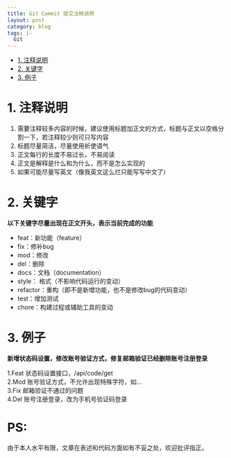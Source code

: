 ```yaml
---
title: Git Commit 提交注释说明
layout: post
category: blog
tags: |-
  Git
---
```

<!-- TOC -->

- [1. 注释说明](#1-注释说明)
- [2. 关键字](#2-关键字)
- [3. 例子](#3-例子)

<!-- /TOC -->
# 1. 注释说明
1. 需要注释较多内容的时候，建议使用标题加正文的方式，标题与正文以空格分割一下，若注释较少则可只写内容
2. 标题尽量简洁，尽量使用祈使语气
3. 正文每行的长度不易过长，不易阅读
4. 正文是解释是什么和为什么，而不是怎么实现的
5. 如果可能尽量写英文（像我英文这么烂只能写写中文了）

# 2. 关键字
**以下关键字尽量出现在正文开头，表示当前完成的功能**
- feat：新功能（feature）
- fix：修补bug
- mod：修改
- del：删除
- docs：文档（documentation）
- style： 格式（不影响代码运行的变动）
- refactor：重构（即不是新增功能，也不是修改bug的代码变动）
- test：增加测试
- chore：构建过程或辅助工具的变动

# 3. 例子
**新增状态码设置，修改账号验证方式，修复邮箱验证已经删除账号注册登录**

1.Feat 状态码设置接口，/api/code/get  
2.Mod 账号验证方式，不允许出现特殊字符，如...  
3.Fix 邮箱验证不通过的问题  
4.Del 账号注册登录，改为手机号验证码登录  


PS:
==================================
由于本人水平有限，文章在表述和代码方面如有不妥之处，欢迎批评指正。
  